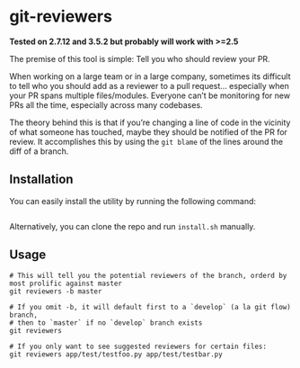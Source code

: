 # git-reviewers

**Tested on 2.7.12 and 3.5.2 but probably will work with >=2.5**

The premise of this tool is simple: Tell you who should review your PR.

When working on a large team or in a large company, sometimes its difficult to
tell who you should add as a reviewer to a pull request... especially when
your PR spans multiple files/modules.  Everyone can’t be monitoring for new
PRs all the time, especially across many codebases.

The theory behind this is that if you’re changing a line of code in the vicinity
of what someone has touched, maybe they should be notified of the PR for review.
It accomplishes this by using the `git blame` of the lines around the diff of
a branch.

## Installation

You can easily install the utility by running the following command:

```bash
```

Alternatively, you can clone the repo and run `install.sh` manually.

## Usage

```
# This will tell you the potential reviewers of the branch, orderd by most prolific against master
git reviewers -b master

# If you omit -b, it will default first to a `develop` (a la git flow) branch, 
# then to `master` if no `develop` branch exists
git reviewers

# If you only want to see suggested reviewers for certain files:
git reviewers app/test/testfoo.py app/test/testbar.py


